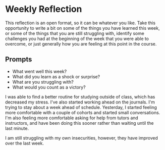 # Weekly Reflection
This reflection is an open format, so it can be whatever you like. Take this opportunity to write a bit on some of the things you have learned this week, or some of the things that you are still struggling with, identify some challenges you had at the beginning of the week that you were able to overcome, or just generally how you are feeling at this point in the course.

## Prompts
- What went well this week?
- What did you learn as a shock or surprise?
- What are you struggling with?
- What would you count as a victory?

I was able to find a better routine for studying outside of class, which has decreased my stress. I've also started working ahead on the journals. I'm trying to stay about a week ahead of schedule. Yesterday, I started feeling more comfortable with a couple of cohorts and started small conversations. I'm also feeling more comfortable asking for help from tutors and instructors, and have been doing this sooner rather than waiting until the last minute.  

I am still struggling with my own insecurities, however, they have improved over the last week. 



